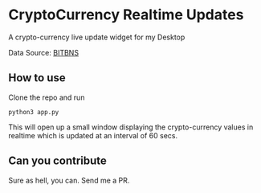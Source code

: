 # CryptoCurrency Realtime Updates

A crypto-currency live update widget for my Desktop

Data Source: [BITBNS](https://bitbns.com)

## How to use

Clone the repo and run

`python3 app.py`

This will open up a small window displaying the crypto-currency values in realtime which is updated at an interval of 60 secs.

## Can you contribute

Sure as hell, you can. Send me a PR.

